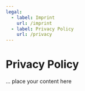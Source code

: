 ```yaml
---
legal:
  - label: Imprint
    url: /imprint
  - label: Privacy Policy
    url: /privacy
---
```


# Privacy Policy

… place your content here
